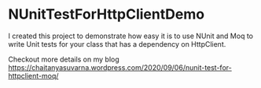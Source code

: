 # NUnitTestForHttpClientDemo
I created this project to demonstrate how easy it is to use NUnit and Moq to write Unit tests for your class that has a dependency on HttpClient.

Checkout more details on my blog https://chaitanyasuvarna.wordpress.com/2020/09/06/nunit-test-for-httpclient-moq/
